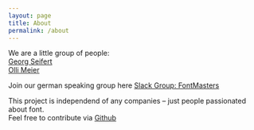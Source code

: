 ```yaml
---
layout: page
title: About
permalink: /about
---
```


We are a little group of people:<br>
[Georg Seifert](https://github.com/schriftgestalt)<br>
[Olli Meier](https://github.com/ollimeier)<br>

Join our german speaking group here [Slack Group: FontMasters](https://join.slack.com/t/font-masters/shared_invite/zt-30yy5r402-obyq3T9oNtp6NXO3Y99L7w)

This project is independend of any companies – just people passionated about font.<br>
Feel free to contribute via [Github](github.com/schriftgestalt/FontTechKnowledge)

